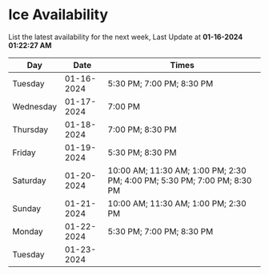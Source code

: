 # Ice Availability

List the latest availability for the next week, Last Update at **01-16-2024 01:22:27 AM**

| Day         | Date        | Times       |
| ----------- | ----------- | ----------- |
|Tuesday|01-16-2024|5:30 PM; 7:00 PM; 8:30 PM|
|Wednesday|01-17-2024|7:00 PM|
|Thursday|01-18-2024|7:00 PM; 8:30 PM|
|Friday|01-19-2024|5:30 PM; 8:30 PM|
|Saturday|01-20-2024|10:00 AM; 11:30 AM; 1:00 PM; 2:30 PM; 4:00 PM; 5:30 PM; 7:00 PM; 8:30 PM|
|Sunday|01-21-2024|10:00 AM; 11:30 AM; 1:00 PM; 2:30 PM|
|Monday|01-22-2024|5:30 PM; 7:00 PM; 8:30 PM|
|Tuesday|01-23-2024||
